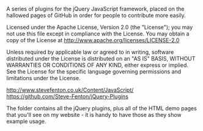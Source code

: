 A series of plugins for the jQuery JavaScript framework, placed on the hallowed pages of GitHub in order for people to contribute more easily.

Licensed under the Apache License, Version 2.0 (the "License"); you may not use this file except in compliance with the License. You may obtain a copy of the License at http://www.apache.org/licenses/LICENSE-2.0

Unless required by applicable law or agreed to in writing, software distributed under the License is distributed on an "AS IS" BASIS, WITHOUT WARRANTIES OR CONDITIONS OF ANY KIND, either express or implied. See the License for the specific language governing permissions and limitations under the License.

http://www.stevefenton.co.uk/Content/JavaScript/
https://github.com/Steve-Fenton/jQuery-Plugins

The folder contains all the jQuery plugins, plus all of the HTML demo pages that you'll see on my website - it is handy to have those as they show example usage.